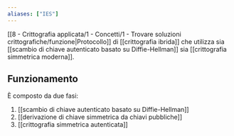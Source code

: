 ```yaml
---
aliases: ["IES"]
---
```


[[8 - Crittografia applicata/1 - Concetti/1 - Trovare soluzioni crittografiche/funzione|Protocollo]] di [[crittografia ibrida]] che utilizza sia [[scambio di chiave autenticato basato su Diffie-Hellman]] sia [[crittografia simmetrica moderna]].

## Funzionamento

È composto da due fasi:
1. [[scambio di chiave autenticato basato su Diffie-Hellman]]
2. [[derivazione di chiave simmetrica da chiavi pubbliche]]
3. [[crittografia simmetrica autenticata]]
